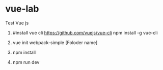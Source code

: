 # vue-lab
Test Vue js

1. #install vue cli https://github.com/vuejs/vue-cli
npm install -g vue-cli

2. vue init webpack-simple [Foloder name]

3. npm install

4. npm run dev
